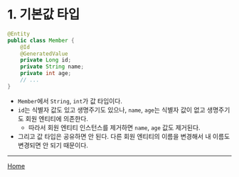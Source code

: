 # 1. 기본값 타입

```java
@Entity
public class Member {
    @Id
    @GeneratedValue
    private Long id;
    private String name;
    private int age;
    // ...
}
```

- `Member`에서 `String`, `int`가 값 타입이다.
- `id`는 식별자 값도 있고 생명주기도 있으나, `name`, `age`는 식별자 값이 없고 생명주기도 회원 엔티티에 의존한다.
    - 따라서 회원 엔티티 인스턴스를 제거하면 `name`, `age` 값도 제거된다.
- 그리고 값 타입은 공유하면 안 된다. 다른 회원 엔티티의 이름을 변경해서 내 이름도 변경되면 안 되기 때문이다.

-----
[Home](./index.md)

